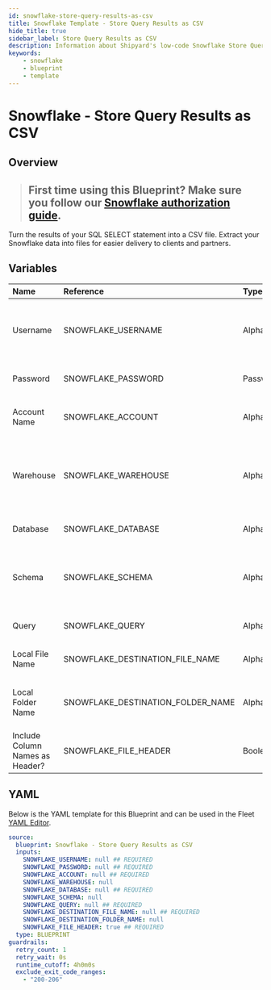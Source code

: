 ```yaml
---
id: snowflake-store-query-results-as-csv
title: Snowflake Template - Store Query Results as CSV
hide_title: true
sidebar_label: Store Query Results as CSV
description: Information about Shipyard's low-code Snowflake Store Query Results as CSV blueprint. Turn the results of your SQL SELECT statement into a CSV file. Extract your Snowflake data into files for easier delivery to clients and partners.
keywords:
    - snowflake
    - blueprint
    - template
---
```


# Snowflake - Store Query Results as CSV

## Overview

> ## **First time using this Blueprint? Make sure you follow our [Snowflake authorization guide](https://www.shipyardapp.com/docs/blueprint-library/snowflake/snowflake-authorization/)**.

Turn the results of your SQL SELECT statement into a CSV file. Extract your Snowflake data into files for easier delivery to clients and partners.



## Variables

| Name | Reference | Type | Required | Default | Options | Description |
|:---|:---|:---|:---|:---|:---|:---|
| Username | SNOWFLAKE_USERNAME | Alphanumeric | :white_check_mark: | - | - | The Snowflake Username that has access to the table/schema/warehouse that you want to execute a query against. |
| Password | SNOWFLAKE_PASSWORD | Password | :white_check_mark: | - | - | The password associated with your Username. |
| Account Name | SNOWFLAKE_ACCOUNT | Alphanumeric | :white_check_mark: | - | - | Typically found in the URL you use to access Snowflake, before `.snowflakecomputing.com`. |
| Warehouse | SNOWFLAKE_WAREHOUSE | Alphanumeric | :heavy_minus_sign: | - | - | The name of the Warehouse you want your query to run in. If left blank, will use the default Warehouse associated with the Username. |
| Database | SNOWFLAKE_DATABASE | Alphanumeric | :white_check_mark: | - | - | The name of the Database that you want to run a query against. |
| Schema | SNOWFLAKE_SCHEMA | Alphanumeric | :heavy_minus_sign: | - | - | The name of the Schema you want to run a query against. If left blank, it's expected that your query will include the schema in it. |
| Query | SNOWFLAKE_QUERY | Alphanumeric | :white_check_mark: | - | - | A SQL query with a SELECT statement that returns data. |
| Local File Name | SNOWFLAKE_DESTINATION_FILE_NAME | Alphanumeric | :white_check_mark: | - | - | The file name that you want your generated CSV to have. |
| Local Folder Name | SNOWFLAKE_DESTINATION_FOLDER_NAME | Alphanumeric | :heavy_minus_sign: | - | - | The folder structure that you want your CSV to be created in. If left blank, the file will be created in the home directory. |
| Include Column Names as Header? | SNOWFLAKE_FILE_HEADER | Boolean | :white_check_mark: | true | - | If checked, your CSV file will include a header row with column names. |


## YAML

Below is the YAML template for this Blueprint and can be used in the Fleet [YAML Editor](../../reference/fleets/yaml-editor.md).

```yaml
source:
  blueprint: Snowflake - Store Query Results as CSV
  inputs:
    SNOWFLAKE_USERNAME: null ## REQUIRED
    SNOWFLAKE_PASSWORD: null ## REQUIRED
    SNOWFLAKE_ACCOUNT: null ## REQUIRED
    SNOWFLAKE_WAREHOUSE: null 
    SNOWFLAKE_DATABASE: null ## REQUIRED
    SNOWFLAKE_SCHEMA: null 
    SNOWFLAKE_QUERY: null ## REQUIRED
    SNOWFLAKE_DESTINATION_FILE_NAME: null ## REQUIRED
    SNOWFLAKE_DESTINATION_FOLDER_NAME: null 
    SNOWFLAKE_FILE_HEADER: true ## REQUIRED
  type: BLUEPRINT
guardrails:
  retry_count: 1
  retry_wait: 0s
  runtime_cutoff: 4h0m0s
  exclude_exit_code_ranges:
    - "200-206"
```
